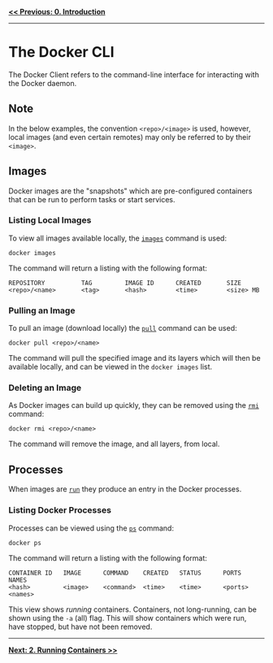 **[<< Previous: 0. Introduction](../0.Introduction)**

---

# The Docker CLI

The Docker Client refers to the command-line interface for interacting with the Docker daemon.

## Note

In the below examples, the convention `<repo>/<image>` is used, however, local images (and even certain remotes) may only be referred to by their `<image>`.

## Images

Docker images are the "snapshots" which are pre-configured containers that can be run to perform tasks or start services.

### Listing Local Images

To view all images available locally, the [`images`](https://docs.docker.com/v1.11/engine/reference/commandline/images/) command is used:

```
docker images
```

The command will return a listing with the following format:

```
REPOSITORY          TAG         IMAGE ID      CREATED       SIZE
<repo>/<name>       <tag>       <hash>        <time>        <size> MB
```

### Pulling an Image

To pull an image (download locally) the [`pull`](https://docs.docker.com/v1.11/engine/reference/commandline/pull/) command can be used:

```
docker pull <repo>/<name>
```

The command will pull the specified image and its layers which will then be available locally, and can be viewed in the `docker images` list.

### Deleting an Image

As Docker images can build up quickly, they can be removed using the [`rmi`](https://docs.docker.com/v1.11/engine/reference/commandline/rmi/) command:

```
docker rmi <repo>/<name>
```

The command will remove the image, and all layers, from local.

## Processes

When images are [`run`](/2.Running-Containers) they produce an entry in the Docker processes.

### Listing Docker Processes

Processes can be viewed using the [`ps`](https://docs.docker.com/v1.11/engine/reference/commandline/ps/) command:

```
docker ps
```

The command will return a listing with the following format:

```
CONTAINER ID   IMAGE      COMMAND    CREATED   STATUS      PORTS         NAMES
<hash>         <image>    <command>  <time>    <time>      <ports>       <names>
```

This view shows *running* containers. Containers, not long-running, can be shown using the `-a` (all) flag. This will show containers which were run, have stopped, but have not been removed.

---

**[Next: 2. Running Containers >>](../2.Running-Containers)**